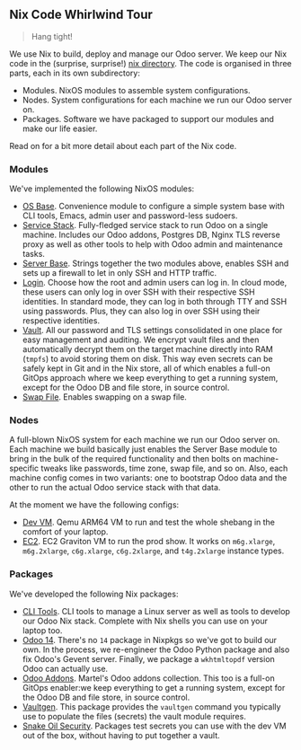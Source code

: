 Nix Code Whirlwind Tour
-----------------------
> Hang tight!

We use Nix to build, deploy and manage our Odoo server. We keep our
Nix code in the (surprise, surprise!) [nix directory][nix-dir]. The
code is organised in three parts, each in its own subdirectory:

- Modules. NixOS modules to assemble system configurations.
- Nodes. System configurations for each machine we run our Odoo
  server on.
- Packages. Software we have packaged to support our modules and
  make our life easier.

Read on for a bit more detail about each part of the Nix code.


### Modules

We've implemented the following NixOS modules:

- [OS Base][os-base]. Convenience module to configure a simple
  system base with CLI tools, Emacs, admin user and password-less
  sudoers.
- [Service Stack][svc-stack]. Fully-fledged service stack to run
  Odoo on a single machine. Includes our Odoo addons, Postgres DB,
  Nginx TLS reverse proxy as well as other tools to help with Odoo
  admin and maintenance tasks.
- [Server Base][svr-base]. Strings together the two modules above,
  enables SSH and sets up a firewall to let in only SSH and HTTP
  traffic.
- [Login][login]. Choose how the root and admin users can log in.
  In cloud mode, these users can only log in over SSH with their
  respective SSH identities. In standard mode, they can log in both
  through TTY and SSH using passwords. Plus, they can also log in
  over SSH using their respective identities.
- [Vault][vault]. All our password and TLS settings consolidated in
  one place for easy management and auditing. We encrypt vault files
  and then automatically decrypt them on the target machine directly
  into RAM (`tmpfs`) to avoid storing them on disk. This way even
  secrets can be safely kept in Git and in the Nix store, all of
  which enables a full-on GitOps approach where we keep everything
  to get a running system, except for the Odoo DB and file store,
  in source control.
- [Swap File][swap]. Enables swapping on a swap file.


### Nodes

A full-blown NixOS system for each machine we run our Odoo server
on. Each machine we build basically just enables the Server Base
module to bring in the bulk of the required functionality and then
bolts on machine-specific tweaks like passwords, time zone, swap
file, and so on. Also, each machine config comes in two variants:
one to bootstrap Odoo data and the other to run the actual Odoo
service stack with that data.

At the moment we have the following configs:

- [Dev VM][devm]. Qemu ARM64 VM to run and test the whole shebang
  in the comfort of your laptop.
- [EC2][ec2]. EC2 Graviton VM to run the prod show. It works on
  `m6g.xlarge`, `m6g.2xlarge`, `c6g.xlarge`, `c6g.2xlarge`, and
  `t4g.2xlarge` instance types.


### Packages

We've developed the following Nix packages:

- [CLI Tools][cli]. CLI tools to manage a Linux server as well as
  tools to develop our Odoo Nix stack. Complete with Nix shells you
  can use on your laptop too.
- [Odoo 14][odoo]. There's no `14` package in Nixpkgs so we've got
  to build our own. In the process, we re-engineer the Odoo Python
  package and also fix Odoo's Gevent server. Finally, we package a
  `wkhtmltopdf` version Odoo can actually use.
- [Odoo Addons][addons]. Martel's Odoo addons collection. This too
  is a full-on GitOps enabler:we keep everything to get a running
  system, except for the Odoo DB and file store, in source control.
- [Vaultgen][vaultgen]. This package provides the `vaultgen` command
  you typically use to populate the files (secrets) the vault module
  requires.
- [Snake Oil Security][snakeoil-sec]. Packages test secrets you can
  use with the dev VM out of the box, without having to put together
  a vault.




[addons]: ../nix/pkgs/odoo-addons/docs.md
[cli]: ../nix/pkgs/cli-tools/docs.md
[devm]: ../nix/nodes/devm-aarch64/
[ec2]: ../nix/nodes/ec2-aarch64/
[login]: ../nix/modules/login/docs.md
[nix-dir]: ../nix/
[odoo]: ../nix/pkgs/odoo-14/docs.md
[os-base]: ../nix/modules/os-base.nix
[snakeoil-sec]: ../nix/pkgs/snakeoil-sec/docs.md
[svc-stack]: ../nix/modules/service-stack/docs.md
[svr-base]: ../nix/modules/server-base.nix
[swap]: ../nix/modules/swap-file.nix
[vault]: ../nix/modules/vault/docs.md
[vaultgen]: ../nix/pkgs/vaultgen/docs.md
